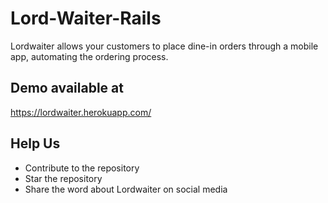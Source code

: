 # Lord-Waiter-Rails
Lordwaiter allows your customers to place dine-in orders through a mobile app, automating the ordering process.

## Demo available at
https://lordwaiter.herokuapp.com/


## Help Us
* Contribute to the repository
* Star the repository
* Share the word about Lordwaiter on social media